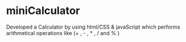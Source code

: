 # miniCalculator

Developed a Calculator by using html/CSS & javaScript
which performs arithmetical operations like (+ , - , * , / and  % )
